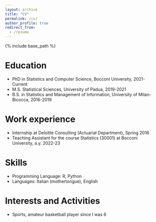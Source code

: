 ```yaml
---
layout: archive
title: "CV"
permalink: /cv/
author_profile: true
redirect_from:
  - /resume
---
```


{% include base_path %}

Education
======
* PhD in Statistics and Computer Science, Bocconi University, 2021-Current
* M.S. Statistical Sciences, University of Padua, 2019-2021
* B.S. in Statistics and Management of Information, University of Milan-Bicocca, 2016-2019 

Work experience
======
* Internship at Deloitte Consulting (Actuarial Department), Spring 2016
* Teaching Assistant for the course Statistics (30001) at Bocconi University, a.y. 2022-23

Skills
======
* Programming Language: R, Python
* Languages: Italian (mothertongue), English

Interests and Activities
======
* Sports, amateur basketball player since I was 6
